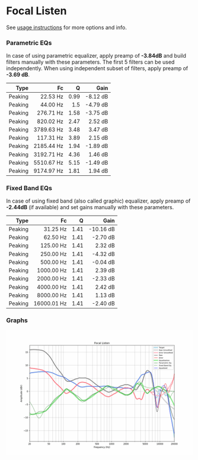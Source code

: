 # Focal Listen
See [usage instructions](https://github.com/jaakkopasanen/AutoEq#usage) for more options and info.

### Parametric EQs
In case of using parametric equalizer, apply preamp of **-3.84dB** and build filters manually
with these parameters. The first 5 filters can be used independently.
When using independent subset of filters, apply preamp of **-3.69 dB**.

| Type    | Fc         |    Q | Gain     |
|--------:|-----------:|-----:|---------:|
| Peaking | 22.53 Hz   | 0.99 | -8.12 dB |
| Peaking | 44.00 Hz   | 1.5  | -4.79 dB |
| Peaking | 276.71 Hz  | 1.58 | -3.75 dB |
| Peaking | 820.02 Hz  | 2.47 | 2.52 dB  |
| Peaking | 3789.63 Hz | 3.48 | 3.47 dB  |
| Peaking | 117.31 Hz  | 3.89 | 2.15 dB  |
| Peaking | 2185.44 Hz | 1.94 | -1.89 dB |
| Peaking | 3192.71 Hz | 4.36 | 1.46 dB  |
| Peaking | 5510.67 Hz | 5.15 | -1.49 dB |
| Peaking | 9174.97 Hz | 1.81 | 1.94 dB  |

### Fixed Band EQs
In case of using fixed band (also called graphic) equalizer, apply preamp of **-2.44dB**
(if available) and set gains manually with these parameters.

| Type    | Fc          |    Q | Gain      |
|--------:|------------:|-----:|----------:|
| Peaking | 31.25 Hz    | 1.41 | -10.16 dB |
| Peaking | 62.50 Hz    | 1.41 | -2.70 dB  |
| Peaking | 125.00 Hz   | 1.41 | 2.32 dB   |
| Peaking | 250.00 Hz   | 1.41 | -4.32 dB  |
| Peaking | 500.00 Hz   | 1.41 | -0.04 dB  |
| Peaking | 1000.00 Hz  | 1.41 | 2.39 dB   |
| Peaking | 2000.00 Hz  | 1.41 | -2.33 dB  |
| Peaking | 4000.00 Hz  | 1.41 | 2.42 dB   |
| Peaking | 8000.00 Hz  | 1.41 | 1.13 dB   |
| Peaking | 16000.01 Hz | 1.41 | -2.40 dB  |

### Graphs
![](./Focal%20Listen.png)